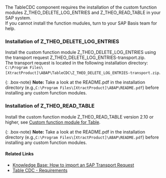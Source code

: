 The TableCDC component requires the installation of the custom function modules Z_THEO_DELETE_LOG_ENTRIES and Z_THEO_READ_TABLE in your SAP system.<br>
If you cannot install the function mudules, turn to your SAP Basis team for help.


### Installation of Z_THEO_DELETE_LOG_ENTRIES

Install the custom function module Z_THEO_DELETE_LOG_ENTRIES using the transport request Z_THEO_DELETE_LOG_ENTRIES-transport.zip.<br>
The transport request is located in the following installation directory: `C:\Program Files\[XtractProduct]\ABAP\TableCDC\Z_THEO_DELETE_LOG_ENTRIES-transport.zip`.

{: .box-note}
**Note:** Take a look at the README.pdf in the installation directory (e.g.,`C:\Program Files\[XtractProduct]\ABAP\README.pdf`) before installing any custom function modules.

### Installation of Z_THEO_READ_TABLE

Install the custom function module Z_THEO_READ_TABLE version 2.10 or higher, see [Custom function module for Table](./custom-function-module-for-table-extraction#installation-of-z_theo_read_table).

{: .box-note}
**Note:** Take a look at the README.pdf in the installation directory (e.g.,`C:\Program Files\[XtractProduct]\ABAP\README.pdf`) before installing any custom function modules.

<!---


#### Testing the module in SAP

{: .box-warning }
**Warning! Generating Short Dumps** <br>
The function module Z_THEO_READ_TABLE can only be called by Theobald products due to the callback function of the module.
Testing the function module on an SAP system is therefore not possible.

-->

#### Related Links
- [Knowledge Base: How to import an SAP Transport Request](https://kb.theobald-software.com/sap/how-to-import-an-sap-transport-request-with-the-transport-management-system-stms)
- [Table CDC - Requirements](../table-cdc#requirements)